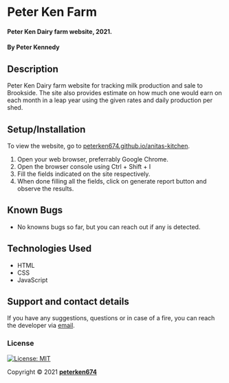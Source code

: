 # Peter Ken Farm
#### Peter Ken Dairy farm website, 2021.
#### By **Peter Kennedy**
## Description
Peter Ken Dairy farm website for tracking milk production and sale to Brookside. The site also provides estimate on how much one would earn on each month in a leap year using the given rates and daily production per shed.
## Setup/Installation
To view the website, go to [peterken674.github.io/anitas-kitchen](https://peterken674.github.io/dairy_business). 
1. Open your web browser, preferrably Google Chrome.
2. Open the browser console using Ctrl + Shift + I
3. Fill the fields indicated on the site respectively.
4. When done filling all the fields, click on generate report button and observe the results.
## Known Bugs
- No knowns bugs so far, but you can reach out if any is detected.
## Technologies Used
- HTML
- CSS
- JavaScript
## Support and contact details
If you have any suggestions, questions or in case of a fire, you can reach the developer via [email](mailto:peterken.ngugi@gmail.com).
### License
 [![License: MIT](https://img.shields.io/badge/License-MIT-yellow.svg)](LICENSE)

Copyright &copy; 2021 **[peterken674](www.github.com/peterken674)**